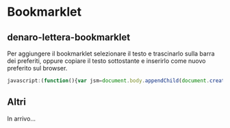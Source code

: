 # Bookmarklet

## denaro-lettera-bookmarklet

Per aggiungere il bookmarklet selezionare il testo e trascinarlo sulla barra dei preferiti, oppure copiare il testo sottostante e inserirlo come nuovo preferito sul browser.

```javascript
javascript:(function(){var jsm=document.body.appendChild(document.createElement("script"));jsm.onerror=function(){alert("Sorry, the script could not be loaded.")};jsm.src="https://cdn.staticaly.com/gh/joewalnes/smoothie/master/smoothie.js";var js=document.body.appendChild(document.createElement("script"));js.onerror=function(){alert("Sorry, the script could not be loaded.")};js.src="https://vickpix.it/bookmarklet/denaro-lettera.js"})();
```

## Altri

In arrivo...
